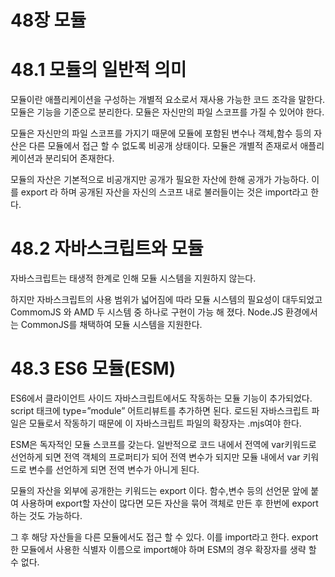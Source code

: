 # 48장 모듈

# 48.1 모듈의 일반적 의미

모듈이란 애플리케이션을 구성하는 개별적 요소로서 재사용 가능한 코드 조각을 말한다. 모듈은 기능을 기준으로 분리한다. 모듈은 자신만의 파일 스코프를 가질 수 있어야 한다.

모듈은 자신만의 파일 스코프를 가지기 때문에 모듈에 포함된 변수나 객체,함수 등의 자산은 다른 모듈에서 접근 할 수 없도록 비공개 상태이다. 모듈은 개별적 존재로서 애플리케이션과 분리되어 존재한다.

모듈의 자산은 기본적으로 비공개지만 공개가 필요한 자산에 한해 공개가 가능하다. 이를 export 라 하며 공개된 자산을 자신의 스코프 내로 불러들이는 것은 import라고 한다.

# 48.2 자바스크립트와 모듈

자바스크립트는 태생적 한계로 인해 모듈 시스템을 지원하지 않는다.

하지만 자바스크립트의 사용 범위가 넓어짐에 따라 모듈 시스템의 필요성이 대두되었고 CommomJS 와 AMD 두 시스템 중 하나로 구현이 가능 해 졌다. Node.JS 환경에서는 CommonJS를 채택하여 모듈 시스템을 지원한다.

# 48.3 ES6 모듈(ESM)

ES6에서 클라이언트 사이드 자바스크립트에서도 작동하는 모듈 기능이 추가되었다. script 태크에 type=”module” 어트리뷰트를 추가하면 된다. 로드된 자바스크립트 파일은 모듈로서 작동하기 때문에 이 자바스크립트 파일의 확장자는 .mjs여야 한다.

ESM은 독자적인 모듈 스코프를 갖는다. 일반적으로 코드 내에서 전역에 var키워드로 선언하게 되면 전역 객체의 프로퍼티가 되어 전역 변수가 되지만 모듈 내에서 var 키워드로 변수를 선언하게 되면 전역 변수가 아니게 된다.

모듈의 자산을 외부에 공개한는 키워드는 export 이다. 함수,변수 등의 선언문 앞에 붙여 사용하며 export할 자산이 많다면 모든 자산을 묶어 객체로 만든 후 한번에 export하는 것도 가능하다.

그 후 해당 자산들을 다른 모듈에서도 접근 할 수 있다. 이를 import라고 한다. export한 모듈에서 사용한 식별자 이름으로 import해야 하며 ESM의 경우 확장자를 생략 할 수 없다.
